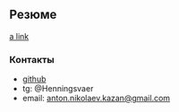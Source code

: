 ## Резюме
[a link]([https://github.com/user/repo/blob/branch/other_file.md](https://github.com/AntonNikolaevmyname/about-me/blob/gh-pages/Резюме%20.NET%20Николаев%20Антон.pdf))


### Контакты
* [github](https://github.com/AntonNikolaevmyname)
* tg: @Henningsvaer
* email: anton.nikolaev.kazan@gmail.com

